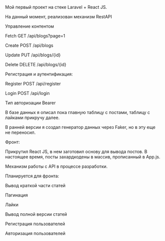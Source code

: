 Мой первый проект на стеке Laravel + React JS.

На данный момент, реализован механизм RestAPI 


Управление контентом


Fetch GET /api/blogs?page=1

Create POST /api/blogs

Update PUT /api/blogs/{id}

Delete DELETE /api/blogs/{id}



Регистрация и аутентификация:


Register POST /api/register

Login POST /api/login

Тип авторизации Bearer


В базе данных я описал пока главную таблицу с постами, таблицу с лайками прикручу далее.

В ранней версии я создал генератор данных через Faker, но в эту еще не переносил.


Фронт:

Прикрутил React JS, в нем заготовил основу для вывода постов. В настоящее время, посты захардкодены в массив, прописанный в App.js.

Механизм работы с API в процессе разработки.


Планируется для фронта:

Вывод краткой части статей

Пагинация

Лайки

Вывод полной версии статей

Регистрация пользователей

Авторизация пользователей

